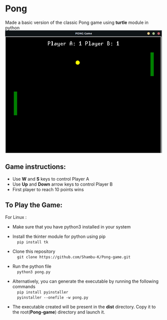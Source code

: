 
# Pong
Made a basic version of the classic Pong game using **turtle** module in python <br />
![img](ss.png "Game Still")

## Game instructions:
* Use **W** and **S** keys to control Player A
* Use **Up** and **Down** arrow keys to control Player B
* First player to reach 10 points wins


## To Play the Game:
For Linux : <br />
* Make sure that you have python3 installed in your system

* Install the tkinter module for python using pip <br />
      ```  pip install tk```

* Clone this repository <br />
   ```  git clone https://github.com/Shambu-K/Pong-game.git```
   
* Run the python file <br />
   ```  python3 pong.py```

* Alternatively, you can generate the executable by running the following commands <br />
      ```  pip install pyinstaller``` <br />
      ```  pyinstaller --onefile -w pong.py``` 
* The executable created will be present in the **dist** directory. Copy it to the root(**Pong-game**) directory and launch it.


